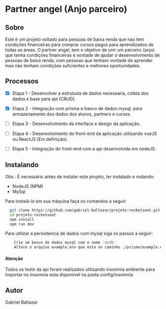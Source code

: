 # Partner angel (Anjo parceiro)
## Sobre
Este é um projeto voltado para pessoas de baixa renda que nao tem condições financeiras para comprar cursos pagos para aprendizados de todas as áreas. O partner angel, tem o objetivo de unir um parceiro (anjo) que tenha condições financeiras e vontade de ajudar o desenvolvimento de pessoas de baixa renda, com pessoas que tenham vontade de aprender mas não tenham condições suficientes e melhores oportunidades. 

## Processos
- [x] Etapa 1 - Desenvolver a estrutuda de dados necessaria, coleta dos dados e base para api (CRUD).

- [x] Etapa 2 - Integração com prisma e banco de dados mysql, para armazenamento dos dados dos alunos, partners e cursos.

- [ ] Etapa 3 - Desenvolvimento da interface e design da aplicação.

- [ ] Etapa 4 - Desenvolvimento do front-end da aplicação utilizando vueJS ou ReactJS (Em definição).

- [ ] Etapa 5 - Integração do front-end com a api desenvolvida em nodeJS.

## Instalando

Obs.: É necessário antes de instalar este projeto, ter instalado e rodando: 
* NodeJS (NPM)
* MySql

Para instalá-lo em sua máquina faça os comandos a seguir:

``` bash
  git clone https://github.com/gabriel-baltazar/projeto-rocketseat.git
  cd projeto-rocketseat
  npm install
  npm run dev
```
Para utilizar a persistencia de dados com mysql siga os passos a seguir:
``` bash
    Crie um banco de dados mysql com o nome 'mydb'
    Altere o arquivo example.env que esta no caminho ./prisma/example.env para .env apenas e configure de acordo com seu mysql
```

#### Atenção
Todos os teste da api foram realizados utilizando insomnia ambiente para importar no insomnia esta disponivel na pasta config/insomnia

## Autor
Gabriel Baltazar
